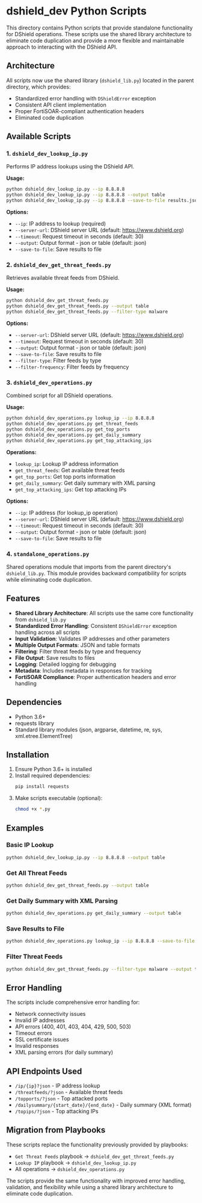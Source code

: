 # dshield_dev Python Scripts

This directory contains Python scripts that provide standalone functionality for DShield operations. These scripts use the shared library architecture to eliminate code duplication and provide a more flexible and maintainable approach to interacting with the DShield API.

## Architecture

All scripts now use the shared library (`dshield_lib.py`) located in the parent directory, which provides:
- Standardized error handling with `DShieldError` exception
- Consistent API client implementation
- Proper FortiSOAR-compliant authentication headers
- Eliminated code duplication

## Available Scripts

### 1. `dshield_dev_lookup_ip.py`
Performs IP address lookups using the DShield API.

**Usage:**
```bash
python dshield_dev_lookup_ip.py --ip 8.8.8.8
python dshield_dev_lookup_ip.py --ip 8.8.8.8 --output table
python dshield_dev_lookup_ip.py --ip 8.8.8.8 --save-to-file results.json
```

**Options:**
- `--ip`: IP address to lookup (required)
- `--server-url`: DShield server URL (default: https://www.dshield.org)
- `--timeout`: Request timeout in seconds (default: 30)
- `--output`: Output format - json or table (default: json)
- `--save-to-file`: Save results to file

### 2. `dshield_dev_get_threat_feeds.py`
Retrieves available threat feeds from DShield.

**Usage:**
```bash
python dshield_dev_get_threat_feeds.py
python dshield_dev_get_threat_feeds.py --output table
python dshield_dev_get_threat_feeds.py --filter-type malware
```

**Options:**
- `--server-url`: DShield server URL (default: https://www.dshield.org)
- `--timeout`: Request timeout in seconds (default: 30)
- `--output`: Output format - json or table (default: json)
- `--save-to-file`: Save results to file
- `--filter-type`: Filter feeds by type
- `--filter-frequency`: Filter feeds by frequency

### 3. `dshield_dev_operations.py`
Combined script for all DShield operations.

**Usage:**
```bash
python dshield_dev_operations.py lookup_ip --ip 8.8.8.8
python dshield_dev_operations.py get_threat_feeds
python dshield_dev_operations.py get_top_ports
python dshield_dev_operations.py get_daily_summary
python dshield_dev_operations.py get_top_attacking_ips
```

**Operations:**
- `lookup_ip`: Lookup IP address information
- `get_threat_feeds`: Get available threat feeds
- `get_top_ports`: Get top ports information
- `get_daily_summary`: Get daily summary with XML parsing
- `get_top_attacking_ips`: Get top attacking IPs

**Options:**
- `--ip`: IP address (for lookup_ip operation)
- `--server-url`: DShield server URL (default: https://www.dshield.org)
- `--timeout`: Request timeout in seconds (default: 30)
- `--output`: Output format - json or table (default: json)
- `--save-to-file`: Save results to file

### 4. `standalone_operations.py`
Shared operations module that imports from the parent directory's `dshield_lib.py`. This module provides backward compatibility for scripts while eliminating code duplication.

## Features

- **Shared Library Architecture**: All scripts use the same core functionality from `dshield_lib.py`
- **Standardized Error Handling**: Consistent `DShieldError` exception handling across all scripts
- **Input Validation**: Validates IP addresses and other parameters
- **Multiple Output Formats**: JSON and table formats
- **Filtering**: Filter threat feeds by type and frequency
- **File Output**: Save results to files
- **Logging**: Detailed logging for debugging
- **Metadata**: Includes metadata in responses for tracking
- **FortiSOAR Compliance**: Proper authentication headers and error handling

## Dependencies

- Python 3.6+
- requests library
- Standard library modules (json, argparse, datetime, re, sys, xml.etree.ElementTree)

## Installation

1. Ensure Python 3.6+ is installed
2. Install required dependencies:
   ```bash
   pip install requests
   ```
3. Make scripts executable (optional):
   ```bash
   chmod +x *.py
   ```

## Examples

### Basic IP Lookup
```bash
python dshield_dev_lookup_ip.py --ip 8.8.8.8 --output table
```

### Get All Threat Feeds
```bash
python dshield_dev_get_threat_feeds.py --output table
```

### Get Daily Summary with XML Parsing
```bash
python dshield_dev_operations.py get_daily_summary --output table
```

### Save Results to File
```bash
python dshield_dev_operations.py lookup_ip --ip 8.8.8.8 --save-to-file ip_lookup.json
```

### Filter Threat Feeds
```bash
python dshield_dev_get_threat_feeds.py --filter-type malware --output table
```

## Error Handling

The scripts include comprehensive error handling for:
- Network connectivity issues
- Invalid IP addresses
- API errors (400, 401, 403, 404, 429, 500, 503)
- Timeout errors
- SSL certificate issues
- Invalid responses
- XML parsing errors (for daily summary)

## API Endpoints Used

- `/ip/{ip}?json` - IP address lookup
- `/threatfeeds/?json` - Available threat feeds
- `/topports/?json` - Top attacked ports
- `/dailysummary/{start_date}/{end_date}` - Daily summary (XML format)
- `/topips/?json` - Top attacking IPs

## Migration from Playbooks

These scripts replace the functionality previously provided by playbooks:
- `Get Threat Feeds` playbook → `dshield_dev_get_threat_feeds.py`
- `Lookup IP` playbook → `dshield_dev_lookup_ip.py`
- All operations → `dshield_dev_operations.py`

The scripts provide the same functionality with improved error handling, validation, and flexibility while using a shared library architecture to eliminate code duplication.
